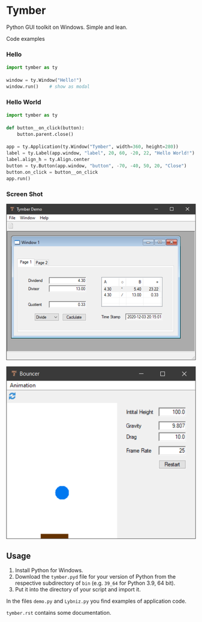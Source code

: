 # Tymber
Python GUI toolkit on Windows. Simple and lean.


Code examples

### Hello

```python
import tymber as ty

window = ty.Window("Hello!")
window.run()    # show as modal
```

### Hello World

```python
import tymber as ty

def button__on_click(button):
    button.parent.close()

app = ty.Application(ty.Window("Tymber", width=360, height=280))
label = ty.Label(app.window, "label", 20, 60, -20, 22, "Hello World!")
label.align_h = ty.Align.center
button = ty.Button(app.window, "button", -70, -40, 50, 20, "Close")
button.on_click = button__on_click
app.run()
```

### Screen Shot

![Demo](Screenshot.png)

![Animation](Bouncer.png)

## Usage

1. Install Python for Windows.
2. Download the `tymber.pyd` file for your version of Python from the respective subdirectory of `bin` (e.g. `39_64` for Python 3.9, 64 bit).
3. Put it into the directory of your script and import it.

In the files `demo.py` and `Lybniz.py` you find examples of application code.

`tymber.rst` contains some documentation.